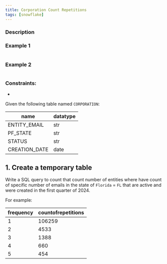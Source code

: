 ```yaml
---
title: Corporation Count Repetitions
tags: [snowflake]
---
```


### Description



### Example 1

```bash

```

### Example 2

```bash

```

### Constraints:

- 


Given the following table named `CORPORATION`:

| name          | datatype |
| ------------- | -------- |
| ENTITY_EMAIL  | str      |
| PF_STATE      | str      |
| STATUS        | str      |
| CREATION_DATE | date     |




## 1. Create a temporary table

Write a SQL query to count that count number of entities where have count of specific number of emails in the state of `Florida` = `FL` that are active and were created in the first quarter of 2024.

For example:

| frequency | countofrepetitions |
| --------- | ------------------ |
| 1         | 106259             |
| 2         | 4533               |
| 3         | 1388               |
| 4         | 660                |
| 5         | 454                |







